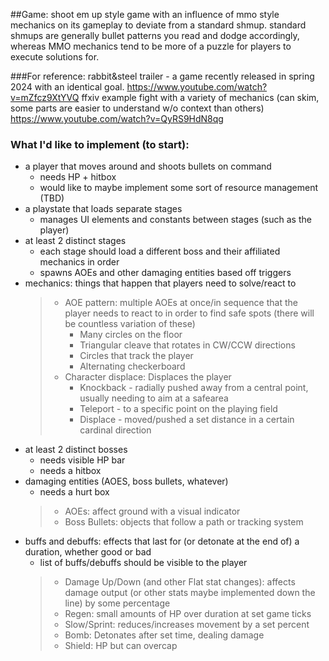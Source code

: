 
##Game: 
shoot em up style game with an influence of mmo style mechanics on its gameplay to deviate from a standard shmup. standard shmups are generally bullet patterns you read and dodge accordingly, whereas MMO mechanics tend to be more of a puzzle for players to execute solutions for. 

###For reference:
rabbit&steel trailer - a game recently released in spring 2024 with an identical goal.
https://www.youtube.com/watch?v=mZfcz9XtYVQ
ffxiv example fight with a variety of mechanics (can skim, some parts are easier to understand w/o context than others)  
https://www.youtube.com/watch?v=QyRS9HdN8qg


### What I'd like to implement (to start):
* a player that moves around and shoots bullets on command
	- needs HP + hitbox
	- would like to maybe implement some sort of resource management (TBD) 
* a playstate that loads separate stages 
    - manages UI elements and constants between stages (such as the player) 
* at least 2 distinct stages
    - each stage should load a different boss and their affiliated mechanics in order
    - spawns AOEs and other damaging entities based off triggers 
* mechanics: things that happen that players need to solve/react to
    > - AOE pattern: multiple AOEs at once/in sequence that the player needs to react to in order to find safe spots (there will be countless variation of these)
    >   * Many circles on the floor
    >   * Triangular cleave that rotates in CW/CCW directions
    >   * Circles that track the player 
    >   * Alternating checkerboard
    > - Character displace: Displaces the player 
    >   * Knockback - radially pushed away from a central point, usually needing to aim at a safearea
    >   * Teleport - to a specific point on the playing field
    >   * Displace - moved/pushed a set distance in a certain cardinal direction
* at least 2 distinct bosses
    - needs visible HP bar
    - needs a hitbox
* damaging entities (AOES, boss bullets, whatever)
	- needs a hurt box 
    > - AOEs: affect ground with a visual indicator
    > - Boss Bullets: objects that follow a path or tracking system
* buffs and debuffs: effects that last for (or detonate at the end of) a duration, whether good or bad
    - list of buffs/debuffs should be visible to the player 
    > - Damage Up/Down (and other Flat stat changes): affects damage output (or other stats maybe implemented down the line) by some percentage
    > - Regen: small amounts of HP over duration at set game ticks 
    > - Slow/Sprint: reduces/increases movement by a set percent
    > - Bomb: Detonates after set time, dealing damage
    > - Shield: HP but can overcap 



